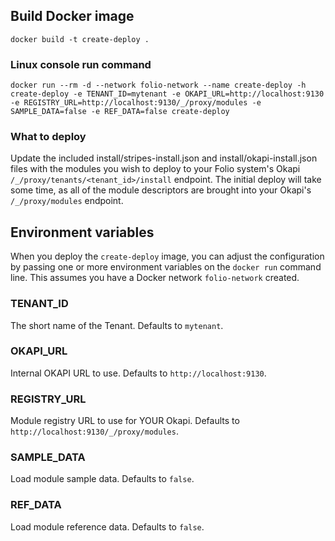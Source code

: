 ## Build Docker image

`docker build -t create-deploy .`

### Linux console run command

`docker run --rm -d --network folio-network --name create-deploy -h create-deploy -e TENANT_ID=mytenant -e OKAPI_URL=http://localhost:9130 -e REGISTRY_URL=http://localhost:9130/_/proxy/modules -e SAMPLE_DATA=false -e REF_DATA=false create-deploy`

### What to deploy

Update the included install/stripes-install.json and install/okapi-install.json files with the modules you wish to deploy to your Folio system's Okapi `/_/proxy/tenants/<tenant_id>/install` endpoint. The initial deploy will take some time, as all of the module descriptors are brought into your Okapi's `/_/proxy/modules` endpoint.

## Environment variables

When you deploy the `create-deploy` image, you can adjust the configuration by passing one or more environment variables on the `docker run` command line. This assumes you have a Docker network `folio-network` created.

### TENANT_ID

The short name of the Tenant. Defaults to `mytenant`.

### OKAPI_URL

Internal OKAPI URL to use. Defaults to `http://localhost:9130`.

### REGISTRY_URL

Module registry URL to use for YOUR Okapi. Defaults to `http://localhost:9130/_/proxy/modules`.

### SAMPLE_DATA

Load module sample data. Defaults to `false`.

### REF_DATA

Load module reference data. Defaults to `false`.
